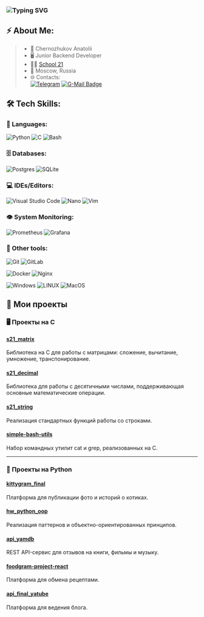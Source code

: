 ### ![Typing SVG](https://readme-typing-svg.herokuapp.com?color=%2336BCF7&lines=Junior+backend+developer)

## ⚡ About Me:
>- :bearded_person: Chernozhukov Anatolii
>- :desktop_computer: Junior Backend Developer
>- :man_student: [School 21](https://21-school.ru/)
>- :city_sunrise: Moscow, Russia
>- 🌐 Contacts:  
[![Telegram](https://img.shields.io/badge/Telegram-2CA5E0?style=for-the-badge&logo=telegram&logoColor=white)](https://t.me/chernozhuk)
[![G-Mail Badge](https://img.shields.io/badge/Gmail-D14836?style=for-the-badge&logo=gmail&logoColor=white)](mailto:nat.chernozhuk@gmail.com)

## 🛠 Tech Skills:

### 🚀 Languages:

![Python](https://img.shields.io/badge/Python-FFD43B?style=for-the-badge&logo=python&logoColor=blue)
![C](https://img.shields.io/badge/c-%2300599C.svg?style=for-the-badge&logo=c&logoColor=white)
![Bash](https://img.shields.io/badge/bash-%23121011.svg?style=for-the-badge&logo=gnu-bash&logoColor=white)

### 🗄️ Databases:

![Postgres](https://img.shields.io/badge/postgres-%23316192.svg?style=for-the-badge&logo=postgresql&logoColor=white)
![SQLite](https://img.shields.io/badge/sqlite-%23316192.svg?style=for-the-badge&logo=postgresql&logoColor=white)

### 💻 IDEs/Editors:

![Visual Studio Code](https://img.shields.io/badge/Visual%20Studio%20Code-0078d7.svg?style=for-the-badge&logo=visual-studio-code&logoColor=white)
![Nano](https://img.shields.io/badge/Nano-%2311AB00.svg?style=for-the-badge&logo=nano&logoColor=white)
![Vim](https://img.shields.io/badge/VIM-%23316192.svg?style=for-the-badge&logo=vim&logoColor=white)

### 👁 System Monitoring:

![Prometheus](https://img.shields.io/badge/Prometheus-E6522C?style=for-the-badge&logo=Prometheus&logoColor=white)
![Grafana](https://img.shields.io/badge/grafana-%23F46800.svg?style=for-the-badge&logo=grafana&logoColor=white)

### 👾 Other tools:

![Git](https://img.shields.io/badge/git-%23F05033.svg?style=for-the-badge&logo=git&logoColor=white)
![GitLab](https://img.shields.io/badge/gitlab_CICD-%23181717.svg?style=for-the-badge&logo=gitlab&logoColor=white)

![Docker](https://img.shields.io/badge/Docker-%23D42029.svg?color=blue&style=for-the-badge&logo=Docker&logoColor=white)
![Nginx](https://img.shields.io/badge/nginx-%23009639.svg?style=for-the-badge&logo=nginx&logoColor=white)

![Windows](https://img.shields.io/badge/Windows-0078D6?style=for-the-badge&logo=windows&logoColor=white)
![LINUX](https://img.shields.io/badge/Linux-FCC624?style=for-the-badge&logo=linux&logoColor=black)
![MacOS](https://img.shields.io/badge/mac%20os-000000?style=for-the-badge&logo=apple&logoColor=white)

## 📌 Мои проекты

### 🖥️ Проекты на C

#### [s21_matrix](https://github.com/Nattechhub/s21_matrix)  
Библиотека на C для работы с матрицами: сложение, вычитание, умножение, транспонирование.

#### [s21_decimal](https://github.com/Nattechhub/s21_decimal)  
Библиотека для работы с десятичными числами, поддерживающая основные математические операции.

#### [s21_string](https://github.com/Nattechhub/s21_string)  
Реализация стандартных функций работы со строками.

#### [simple-bash-utils](https://github.com/Nattechhub/simple-bash-utils)  
Набор командных утилит cat и grep, реализованных на C.

---

### 🐍 Проекты на Python

#### [kittygram_final](https://github.com/Nattechhub/kittygram_final)  
Платформа для публикации фото и историй о котиках.

#### [hw_python_oop](https://github.com/Nattechhub/hw_python_oop)  
Реализация паттернов и объектно-ориентированных принципов.

#### [api_yamdb](https://github.com/Nattechhub/api_yamdb)  
REST API-сервис для отзывов на книги, фильмы и музыку.

#### [foodgram-project-react](https://github.com/Nattechhub/foodgram-project-react)  
Платформа для обмена рецептами.

#### [api_final_yatube](https://github.com/Nattechhub/api_final_yatube)  
Платформа для ведения блога.


